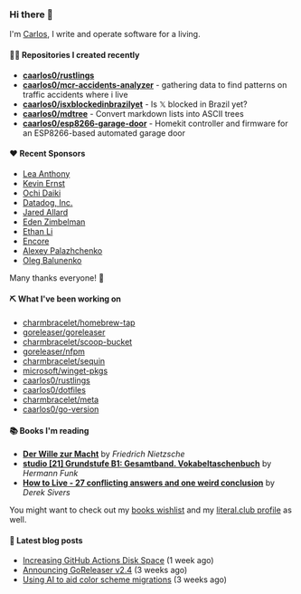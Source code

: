 ### Hi there 👋

I'm [Carlos](https://caarlos0.dev), I write and operate software for a living.

#### 👨‍💻 Repositories I created recently
- **[caarlos0/rustlings](https://github.com/caarlos0/rustlings)**
- **[caarlos0/mcr-accidents-analyzer](https://github.com/caarlos0/mcr-accidents-analyzer)** - gathering data to find patterns on traffic accidents where i live
- **[caarlos0/isxblockedinbrazilyet](https://github.com/caarlos0/isxblockedinbrazilyet)** - Is 𝕏 blocked in Brazil yet?
- **[caarlos0/mdtree](https://github.com/caarlos0/mdtree)** - Convert markdown lists into ASCII trees
- **[caarlos0/esp8266-garage-door](https://github.com/caarlos0/esp8266-garage-door)** - Homekit controller and firmware for an ESP8266-based automated garage door


#### ❤️ Recent Sponsors
- [Lea Anthony](https://github.com/leaanthony)
- [Kevin Ernst](https://github.com/ernstki)
- [Ochi Daiki](https://github.com/ddddddO)
- [Datadog, Inc.](https://github.com/DataDog)
- [Jared Allard](https://github.com/jaredallard)
- [Eden Zimbelman](https://github.com/zimeg)
- [Ethan Li](https://github.com/ethanjli)
- [Encore](https://github.com/encoredev)
- [Alexey Palazhchenko](https://github.com/AlekSi)
- [Oleg Balunenko](https://github.com/obalunenko)

Many thanks everyone! 🙏

#### ⛏️ What I've been working on

- [charmbracelet/homebrew-tap](https://github.com/charmbracelet/homebrew-tap)
- [goreleaser/goreleaser](https://github.com/goreleaser/goreleaser)
- [charmbracelet/scoop-bucket](https://github.com/charmbracelet/scoop-bucket)
- [goreleaser/nfpm](https://github.com/goreleaser/nfpm)
- [charmbracelet/sequin](https://github.com/charmbracelet/sequin)
- [microsoft/winget-pkgs](https://github.com/microsoft/winget-pkgs)
- [caarlos0/rustlings](https://github.com/caarlos0/rustlings)
- [caarlos0/dotfiles](https://github.com/caarlos0/dotfiles)
- [charmbracelet/meta](https://github.com/charmbracelet/meta)
- [caarlos0/go-version](https://github.com/caarlos0/go-version)

#### 📚 Books I'm reading
- **[Der Wille zur Macht](https://literal.club/caarlos0/book/friedrich-nietzsche-der-wille-zur-macht-5cvbc)** by _Friedrich Nietzsche_
- **[studio [21] Grundstufe B1: Gesamtband. Vokabeltaschenbuch](https://literal.club/caarlos0/book/hermann-funk-studio-21-grundstufe-b1-gesamtband-vokabeltaschenbuch-goh4l)** by _Hermann Funk_
- **[How to Live - 27 conflicting answers and one weird conclusion](https://literal.club/caarlos0/book/how-to-live-8mkzr)** by _Derek Sivers_

You might want to check out my
[books wishlist](https://www.amazon.com.br/hz/wishlist/ls/EB8P7VS717SV)
and my [literal.club profile](https://literal.club/caarlos0) as well.

#### 📄 Latest blog posts
- [Increasing GitHub Actions Disk Space](https://carlosbecker.com/posts/github-actions-disk-space/) (1 week ago)
- [Announcing GoReleaser v2.4](https://carlosbecker.com/posts/goreleaser-v2.4/) (3 weeks ago)
- [Using AI to aid color scheme migrations](https://carlosbecker.com/posts/ai-colorschemes/) (3 weeks ago)
